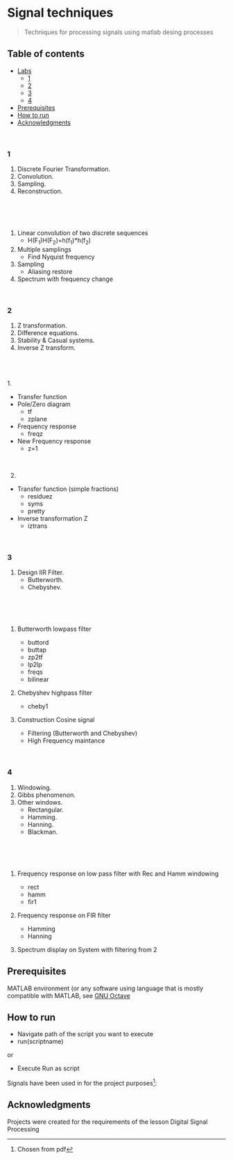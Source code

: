 # Signal techniques
> Techniques for processing signals using matlab desing processes
 
  ## Table of contents
* [Labs](#labs)
   * [1](#1)
   * [2](#2)
   * [3](#3)
   * [4](#4)
* [Prerequisites](#prerequisites)
* [How to run](#how-to-run)
* [Acknowledgments](#acknowledgments)

<br>

### 1
1. Discrete Fourier Transformation.
2. Convolution.
3. Sampling. 
4. Reconstruction. 

<br><br><br>


1. Linear convolution of two discrete sequences
   * H(F<sub>1</sub>)H(F<sub>2</sub>)=h(f<sub>1</sub>)*h(f<sub>2</sub>)
2. Multiple samplings
   * Find Nyquist frequency
3. Sampling
   * Aliasing restore
4. Spectrum with frequency change

<br>

### 2
1. Z transformation. 
2. Difference equations. 
3. Stability & Casual systems.
4. Inverse Z transform.

<br><br><br>
1.



* Transfer function
* Pole/Zero diagram
   * tf
   * zplane
* Frequency response
   * freqz
* New Frequency response 
   *   z=1

<br>

2. 
* Transfer function (simple fractions)   
   * residuez
   * syms
   * pretty
* Inverse transformation Z
   * iztrans
<br>

### 3
1. Design IIR Filter.
   * Butterworth. 
   * Chebyshev. 

<br><br><br>

1. Butterworth lowpass filter
   * buttord
   * buttap
   * zp2tf
   * lp2lp
   * freqs
   * bilinear

2. Chebyshev highpass filter
   * cheby1

3. Construction Cosine signal
   * Filtering (Butterworth and Chebyshev)
   * High Frequency maintance
  
<br>

### 4 
1. Windowing. 
2. Gibbs phenomenon. 
3. Other windows. 
    * Rectangular. 
    * Hamming. 
    * Hanning. 
    * Blackman. 

<br><br><br>

1. Frequency response on low pass filter with Rec and Hamm windowing
    * rect
    * hamm
    * fir1

2. Frequency response on FIR filter
    * Hamming
    * Hanning

3. Spectrum display on System with filtering from 2







## Prerequisites
MATLAB environment (or any software using language that is mostly compatible with MATLAB, see [GNU Octave](https://www.gnu.org/software/octave/index)

## How to run
* Navigate path of the script you want to execute
* run(scriptname)

or 
* Execute Run as script


Signals have been used in for the project purposes[^1]:


## Acknowledgments
Projects were created for the requirements of the lesson Digital Signal Processing

[^1]: Chosen from pdf




